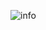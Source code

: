 ![info](https://github-readme-stats.vercel.app/api?username=hkaa0&show_icons=true&count_private=true&hide=prs&theme=default_repocard)
